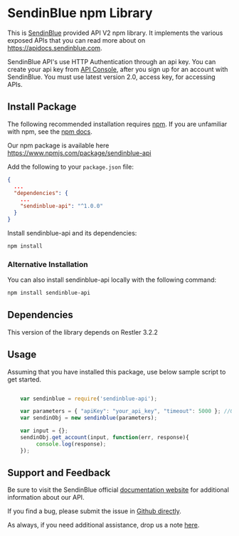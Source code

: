 # SendinBlue npm Library

This is [SendinBlue](https://www.sendinblue.com) provided API V2 npm library. It implements the various exposed APIs that you can read more about on https://apidocs.sendinblue.com.

SendinBlue API's use HTTP Authentication through an api key. You can create your api key from [API Console](https://my.sendinblue.com/advanced/apikey), after you sign up for an account with SendinBlue. You must use latest version 2.0, access key, for accessing APIs.


## Install Package

The following recommended installation requires [npm](https://npmjs.org/). If you are unfamiliar with npm, see the [npm docs](https://npmjs.org/doc/).

Our npm package is available here https://www.npmjs.com/package/sendinblue-api

Add the following to your `package.json` file:

```json
{
  ...
  "dependencies": {
    ...
    "sendinblue-api": "^1.0.0"
  }
}
```

Install sendinblue-api and its dependencies:

```bash
npm install
```

### Alternative Installation

You can also install sendinblue-api locally with the following command:

```bash
npm install sendinblue-api
```


## Dependencies

This version of the library depends on Restler 3.2.2


## Usage

Assuming that you have installed this package, use below sample script to get started.

```javascript

	var sendinblue = require('sendinblue-api');

	var parameters = { "apiKey": "your_api_key", "timeout": 5000 };	//Optional parameter: Timeout in MS
	var sendinObj = new sendinblue(parameters);

	var input = {};
	sendinObj.get_account(input, function(err, response){
	     console.log(response);
	});
```


## Support and Feedback

Be sure to visit the SendinBlue official [documentation website](https://apidocs.sendinblue.com) for additional information about our API.

If you find a bug, please submit the issue in [Github directly](https://github.com/mailin-api/sendinblue-nodejs-api-npm/issues). 

As always, if you need additional assistance, drop us a note [here](https://apidocs.sendinblue.com/support/).